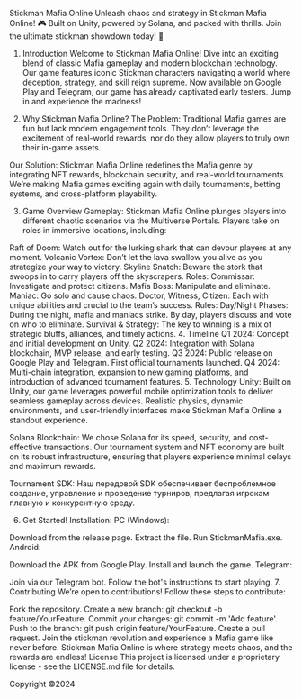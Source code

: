 Stickman Mafia Online
Unleash chaos and strategy in Stickman Mafia Online! 🎮 Built on Unity, powered by Solana, and packed with thrills. Join the ultimate stickman showdown today! 🚀

1. Introduction
Welcome to Stickman Mafia Online! Dive into an exciting blend of classic Mafia gameplay and modern blockchain technology. Our game features iconic Stickman characters navigating a world where deception, strategy, and skill reign supreme. Now available on Google Play and Telegram, our game has already captivated early testers. Jump in and experience the madness!

2. Why Stickman Mafia Online?
The Problem:
Traditional Mafia games are fun but lack modern engagement tools. They don’t leverage the excitement of real-world rewards, nor do they allow players to truly own their in-game assets.

Our Solution:
Stickman Mafia Online redefines the Mafia genre by integrating NFT rewards, blockchain security, and real-world tournaments. We’re making Mafia games exciting again with daily tournaments, betting systems, and cross-platform playability.

3. Game Overview
Gameplay:
Stickman Mafia Online plunges players into different chaotic scenarios via the Multiverse Portals. Players take on roles in immersive locations, including:

Raft of Doom: Watch out for the lurking shark that can devour players at any moment.
Volcanic Vortex: Don’t let the lava swallow you alive as you strategize your way to victory.
Skyline Snatch: Beware the stork that swoops in to carry players off the skyscrapers.
Roles:
Commissar: Investigate and protect citizens.
Mafia Boss: Manipulate and eliminate.
Maniac: Go solo and cause chaos.
Doctor, Witness, Citizen: Each with unique abilities and crucial to the team’s success.
Rules:
Day/Night Phases: During the night, mafia and maniacs strike. By day, players discuss and vote on who to eliminate.
Survival & Strategy: The key to winning is a mix of strategic bluffs, alliances, and timely actions.
4. Timeline
Q1 2024: Concept and initial development on Unity.
Q2 2024: Integration with Solana blockchain, MVP release, and early testing.
Q3 2024: Public release on Google Play and Telegram. First official tournaments launched.
Q4 2024: Multi-chain integration, expansion to new gaming platforms, and introduction of advanced tournament features.
5. Technology
Unity:
Built on Unity, our game leverages powerful mobile optimization tools to deliver seamless gameplay across devices. Realistic physics, dynamic environments, and user-friendly interfaces make Stickman Mafia Online a standout experience.

Solana Blockchain:
We chose Solana for its speed, security, and cost-effective transactions. Our tournament system and NFT economy are built on its robust infrastructure, ensuring that players experience minimal delays and maximum rewards.

Tournament SDK:
Наш передовой SDK обеспечивает беспроблемное создание, управление и проведение турниров, предлагая игрокам плавную и конкурентную среду.

6. Get Started!
Installation:
PC (Windows):

Download from the release page.
Extract the file.
Run StickmanMafia.exe.
Android:

Download the APK from Google Play.
Install and launch the game.
Telegram:

Join via our Telegram bot.
Follow the bot's instructions to start playing.
7. Contributing
We’re open to contributions! Follow these steps to contribute:

Fork the repository.
Create a new branch: git checkout -b feature/YourFeature.
Commit your changes: git commit -m 'Add feature'.
Push to the branch: git push origin feature/YourFeature.
Create a pull request.
Join the stickman revolution and experience a Mafia game like never before. Stickman Mafia Online is where strategy meets chaos, and the rewards are endless!
License
This project is licensed under a proprietary license - see the LICENSE.md file for details.

Copyright ©️2024
